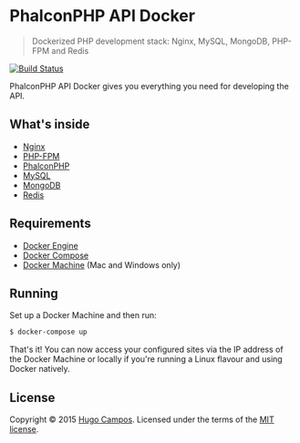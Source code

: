 # PhalconPHP API Docker

> Dockerized PHP development stack: Nginx, MySQL, MongoDB, PHP-FPM and Redis

[![Build Status](https://travis-ci.org/hugofcampos/api-docker.svg)](https://travis-ci.org/hugofcampos/api-docker)

PhalconPHP API Docker gives you everything you need for developing the API.

## What's inside

* [Nginx](http://nginx.org/)
* [PHP-FPM](http://php-fpm.org/)
* [PhalconPHP](https://phalconphp.com/)
* [MySQL](http://www.mysql.com/)
* [MongoDB](http://www.mongodb.org/)
* [Redis](http://redis.io/)

## Requirements

* [Docker Engine](https://docs.docker.com/installation/)
* [Docker Compose](https://docs.docker.com/compose/)
* [Docker Machine](https://docs.docker.com/machine/) (Mac and Windows only)

## Running

Set up a Docker Machine and then run:

```sh
$ docker-compose up
```

That's it! You can now access your configured sites via the IP address of the Docker Machine or locally if you're running a Linux flavour and using Docker natively.

## License

Copyright &copy; 2015 [Hugo Campos](http://github.com/hugofcampos). Licensed under the terms of the [MIT license](LICENSE.md).
